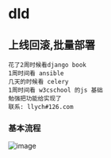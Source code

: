 # dld
上线回滚,批量部署
-----------------------------------  
    花了2周时候看django book
    1周时间看 ansible
    几天的时候看 celery
    1周时间看 w3cschool 的js 基础
    勉强把功能给实现了
    联系: llych#126.com
### 基本流程<br />  
 ![image](https://github.com/llych/dld/blob/master/screenshots/dld1.png)
